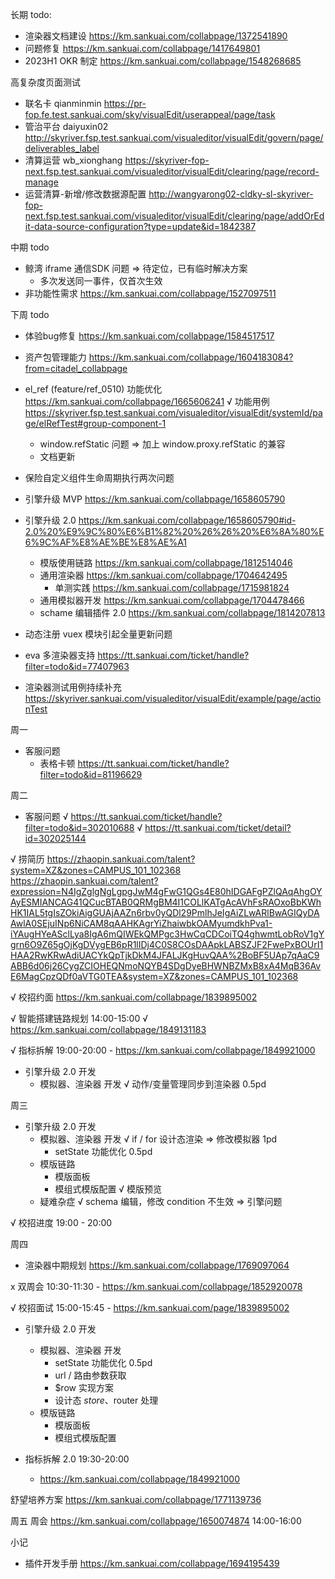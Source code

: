 长期 todo:
  - 渲染器文档建设 https://km.sankuai.com/collabpage/1372541890
  - 问题修复 https://km.sankuai.com/collabpage/1417649801
  - 2023H1 OKR 制定 https://km.sankuai.com/collabpage/1548268685

高复杂度页面测试
  - 联名卡 qianminmin https://pr-fop.fe.test.sankuai.com/sky/visualEdit/userappeal/page/task
  - 管治平台 daiyuxin02 http://skyriver.fsp.test.sankuai.com/visualeditor/visualEdit/govern/page/deliverables_label
  - 清算运营 wb_xionghang https://skyriver-fop-next.fsp.test.sankuai.com/visualeditor/visualEdit/clearing/page/record-manage
  - 运营清算-新增/修改数据源配置 http://wangyarong02-cldky-sl-skyriver-fop-next.fsp.test.sankuai.com/visualeditor/visualEdit/clearing/page/addOrEdit-data-source-configuration?type=update&id=1842387

中期 todo
  - 鲸湾 iframe 通信SDK 问题 => 待定位，已有临时解决方案
    - 多次发送同一事件，仅首次生效
  - 非功能性需求 https://km.sankuai.com/collabpage/1527097511
  
下周 todo
  - 体验bug修复 https://km.sankuai.com/collabpage/1584517517
  - 资产包管理能力 https://km.sankuai.com/collabpage/1604183084?from=citadel_collabpage

  - el_ref (feature/ref_0510) 功能优化 https://km.sankuai.com/collabpage/1665606241
    √ 功能用例 https://skyriver.fsp.test.sankuai.com/visualeditor/visualEdit/systemId/page/elRefTest#group-component-1
    - window.refStatic 问题 => 加上 window.proxy.refStatic 的兼容
    - 文档更新

  - 保险自定义组件生命周期执行两次问题

  - 引擎升级 MVP https://km.sankuai.com/collabpage/1658605790

  - 引擎升级 2.0 https://km.sankuai.com/collabpage/1658605790#id-2.0%20%E9%9C%80%E6%B1%82%20%26%26%20%E6%8A%80%E6%9C%AF%E8%AE%BE%E8%AE%A1
    - 模版使用链路 https://km.sankuai.com/collabpage/1812514046
    - 通用渲染器 https://km.sankuai.com/collabpage/1704642495
      - 单测实践 https://km.sankuai.com/collabpage/1715981824
    - 通用模拟器开发 https://km.sankuai.com/collabpage/1704478466
    - schame 编辑插件 2.0 https://km.sankuai.com/collabpage/1814207813

  - 动态注册 vuex 模块引起全量更新问题

  - eva 多渲染器支持 https://tt.sankuai.com/ticket/handle?filter=todo&id=77407963

  - 渲染器测试用例持续补充 https://skyriver.sankuai.com/visualeditor/visualEdit/example/page/actionTest

周一
  - 客服问题
    - 表格卡顿 https://tt.sankuai.com/ticket/handle?filter=todo&id=81196629

周二
  - 客服问题
    √ https://tt.sankuai.com/ticket/handle?filter=todo&id=302010688
    √ https://tt.sankuai.com/ticket/detail?id=302025144

  √ 捞简历 https://zhaopin.sankuai.com/talent?system=XZ&zones=CAMPUS_101_102368
    https://zhaopin.sankuai.com/talent?expression=N4IgZglgNgLgpgJwM4gFwG1QGs4E80hIDGAFgPZlQAqAhgOYAyESMIANCAG41QCucBTAB0QRMgBM4I1COLlKATgAcAVhFsRAOxoBbKWhHK1IAL5tgIsZOkiAigGUAjAAZn6rbv0yQDl29PmlhJeIgAiZLwARlBwAGIQyDAAwlA0SEjuINp6NiCAM8qAAHKAgrYiZhaiwbkOAMyumdkhPva1-iYAugHYeASclLya8IgA6mQIWEkQMPgc3HwCqCDCoiTQ4ghwmtLobRoV1gYgrn6O9Z65gOjKgDVygEB6pR1lIDj4C0S8COsDAApkLABSZJF2FwePxBOUrI1HAA2RwKRwAdiUACYkQpTjkDkM4JFALJKgHuvQAA%2BoBF5UAp7qAaC9ABB6d06j26CygZCIOHEQNmoNQYB4SDgDyeBHWNBZMxB8xA4MqB36AvE6MagCpzQDf0aVTG0TEA&system=XZ&zones=CAMPUS_101_102368
  
  √ 校招约面 https://km.sankuai.com/collabpage/1839895002

  √ 智能搭建链路规划 14:00-15:00
    √ https://km.sankuai.com/collabpage/1849131183

  √ 指标拆解 19:00-20:00
    - https://km.sankuai.com/collabpage/1849921000
  
  - 引擎升级 2.0 开发
    - 模拟器、渲染器 开发
      √ 动作/变量管理同步到渲染器 0.5pd

周三
  - 引擎升级 2.0 开发
    - 模拟器、渲染器 开发
      √ if / for 设计态渲染 => 修改模拟器 1pd
      - setState 功能优化 0.5pd
    - 模版链路
      - 模版面板
      - 模组式模版配置
      √ 模版预览
    - 疑难杂症
      √ schema 编辑，修改 condition 不生效 => 引擎问题

  √ 校招进度 19:00 - 20:00

周四
  - 渲染器中期规划 https://km.sankuai.com/collabpage/1769097064

  x 双周会 10:30-11:30
    - https://km.sankuai.com/collabpage/1852920078

  √ 校招面试 15:00-15:45
    - https://km.sankuai.com/page/1839895002

  - 引擎升级 2.0 开发
    - 模拟器、渲染器 开发
      - setState 功能优化 0.5pd
      - url / 路由参数获取
      - $row 实现方案
      - 设计态 $store、$router 处理
    - 模版链路
      - 模版面板
      - 模组式模版配置

  - 指标拆解 2.0 19:30-20:00
    - https://km.sankuai.com/collabpage/1849921000

  舒望培养方案 https://km.sankuai.com/collabpage/1771139736

周五
  周会 https://km.sankuai.com/collabpage/1650074874 14:00-16:00

小记
  - 插件开发手册 https://km.sankuai.com/collabpage/1694195439


